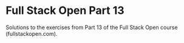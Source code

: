 # Full Stack Open Part 13

Solutions to the exercises from Part 13 of the Full Stack Open course (fullstackopen.com).

